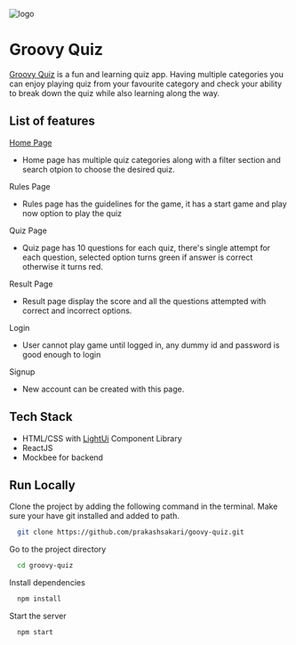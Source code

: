 ![logo](https://user-images.githubusercontent.com/80476561/162255075-30510b78-096b-4ba2-869b-209bb37d95d5.png)



# Groovy Quiz

[Groovy Quiz](https://groovyquiz.netlify.app/) is a fun and learning quiz app. Having multiple categories you can enjoy playing quiz from your favourite category and check your ability to break down the quiz while also learning along the way.







## List of features
[Home Page](https://groovyquiz.netlify.app/)
- Home page has multiple quiz categories along with a filter section and search otpion to choose the desired quiz.

Rules Page
-   Rules page has the guidelines for the game, it has a start game and play now option to play the quiz

Quiz Page
-   Quiz page has 10 questions for each quiz, there's single attempt for each question, selected option turns green if answer is correct otherwise it turns red.

Result Page
-   Result page display the score and all the questions attempted with correct and incorrect options.

Login
-   User cannot play game until logged in, any dummy id and password is good enough to login

Signup
-   New account can be created with this page.



## Tech Stack

- HTML/CSS with [LightUi](https://uilight.netlify.app/) Component Library
- ReactJS
- Mockbee for backend


## Run Locally

Clone the project by adding the following command in the terminal.
Make sure your have git installed and added to path.

```bash
  git clone https://github.com/prakashsakari/goovy-quiz.git
```

Go to the project directory

```bash
  cd groovy-quiz
```

Install dependencies

```bash
  npm install
```

Start the server

```bash
  npm start
```



